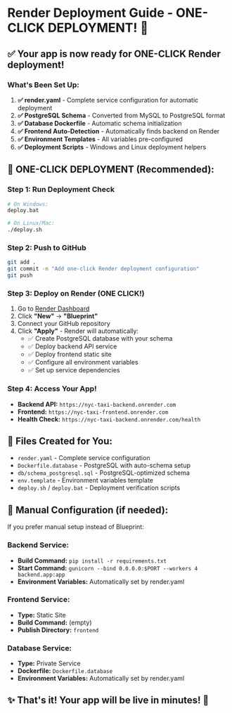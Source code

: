 # Render Deployment Guide - ONE-CLICK DEPLOYMENT! 🚀

## ✅ Your app is now ready for ONE-CLICK Render deployment!

### What's Been Set Up:
1. **✅ render.yaml** - Complete service configuration for automatic deployment
2. **✅ PostgreSQL Schema** - Converted from MySQL to PostgreSQL format
3. **✅ Database Dockerfile** - Automatic schema initialization
4. **✅ Frontend Auto-Detection** - Automatically finds backend on Render
5. **✅ Environment Templates** - All variables pre-configured
6. **✅ Deployment Scripts** - Windows and Linux deployment helpers

## 🚀 ONE-CLICK DEPLOYMENT (Recommended):

### Step 1: Run Deployment Check
```bash
# On Windows:
deploy.bat

# On Linux/Mac:
./deploy.sh
```

### Step 2: Push to GitHub
```bash
git add .
git commit -m "Add one-click Render deployment configuration"
git push
```

### Step 3: Deploy on Render (ONE CLICK!)
1. Go to [Render Dashboard](https://render.com)
2. Click **"New"** → **"Blueprint"**
3. Connect your GitHub repository
4. Click **"Apply"** - Render will automatically:
   - ✅ Create PostgreSQL database with your schema
   - ✅ Deploy backend API service
   - ✅ Deploy frontend static site
   - ✅ Configure all environment variables
   - ✅ Set up service dependencies

### Step 4: Access Your App!
- **Backend API:** `https://nyc-taxi-backend.onrender.com`
- **Frontend:** `https://nyc-taxi-frontend.onrender.com`
- **Health Check:** `https://nyc-taxi-backend.onrender.com/health`

## 📁 Files Created for You:

- `render.yaml` - Complete service configuration
- `Dockerfile.database` - PostgreSQL with auto-schema setup
- `db/schema_postgresql.sql` - PostgreSQL-optimized schema
- `env.template` - Environment variables template
- `deploy.sh` / `deploy.bat` - Deployment verification scripts

## 🔧 Manual Configuration (if needed):

If you prefer manual setup instead of Blueprint:

### Backend Service:
- **Build Command:** `pip install -r requirements.txt`
- **Start Command:** `gunicorn --bind 0.0.0.0:$PORT --workers 4 backend.app:app`
- **Environment Variables:** Automatically set by render.yaml

### Frontend Service:
- **Type:** Static Site
- **Build Command:** (empty)
- **Publish Directory:** `frontend`

### Database Service:
- **Type:** Private Service
- **Dockerfile:** `Dockerfile.database`
- **Environment Variables:** Automatically set by render.yaml

## ✨ That's it! Your app will be live in minutes! 🎉
